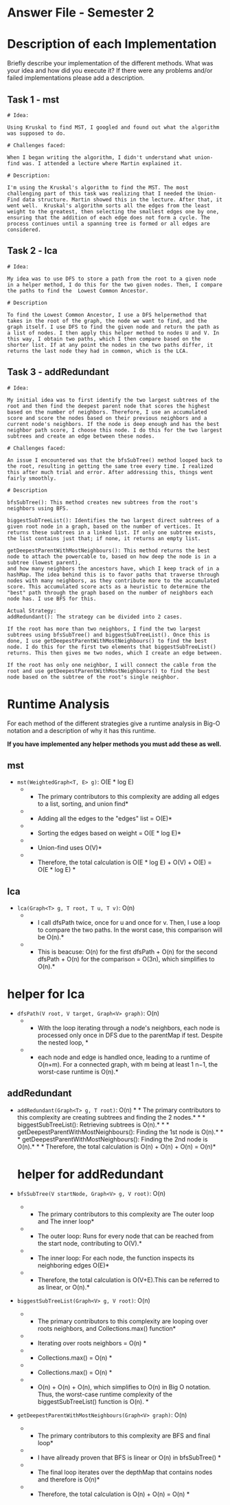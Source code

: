 # Answer File - Semester 2
# Description of each Implementation
Briefly describe your implementation of the different methods. What was your idea and how did you execute it? If there were any problems and/or failed implementations please add a description.

## Task 1 - mst

    # Idea:

    Using Kruskal to find MST, I googled and found out what the algorithm was supposed to do.

    # Challenges faced: 

    When I began writing the algorithm, I didn't understand what union-find was. I attended a lecture where Martin explained it.

    # Description:

    I'm using the Kruskal's algorithm to find the MST. The most challenging part of this task was realizing that I needed the Union-Find data structure. Martin showed this in the lecture. After that, it went well.  Kruskal's algorithm sorts all the edges from the least weight to the greatest, then selecting the smallest edges one by one, ensuring that the addition of each edge does not form a cycle. The process continues until a spanning tree is formed or all edges are considered.

## Task 2 - lca

    # Idea: 

    My idea was to use DFS to store a path from the root to a given node in a helper method, I do this for the two given nodes. Then, I compare the paths to find the  Lowest Common Ancestor.

    # Description

    To find the Lowest Common Ancestor, I use a DFS helpermethod that takes in the root of the graph, the node we want to find, and the graph itself. I use DFS to find the given node and return the path as a list of nodes. I then apply this helper method to nodes U and V. In this way, I obtain two paths, which I then compare based on the shorter list. If at any point the nodes in the two paths differ, it returns the last node they had in common, which is the LCA.

## Task 3 - addRedundant   

    # Idea:

    My initial idea was to first identify the two largest subtrees of the root and then find the deepest parent node that scores the highest based on the number of neighbors. Therefore, I use an accumulated score and score the nodes based on their previous neighbors and a current node's neighbors. If the node is deep enough and has the best neighbor path score, I choose this node. I do this for the two largest subtrees and create an edge between these nodes.

    # Challenges faced: 

    An issue I encountered was that the bfsSubTree() method looped back to the root, resulting in getting the same tree every time. I realized this after much trial and error. After addressing this, things went fairly smoothly.

    # Description

    bfsSubTree(): This method creates new subtrees from the root's neighbors using BFS.

    biggestSubTreeList(): Identifies the two largest direct subtrees of a given root node in a graph, based on the number of vertices. It returns these subtrees in a linked list. If only one subtree exists, the list contains just that; if none, it returns an empty list.

    getDeepestParentWithMostNeighbours(): This method returns the best node to attach the powercable to, based on how deep the node is in a subtree (lowest parent), 
    and how many neighbors the ancestors have, which I keep track of in a hashMap. The idea behind this is to favor paths that traverse through nodes with many neighbors, as they contribute more to the accumulated score. This accumulated score acts as a heuristic to determine the "best" path through the graph based on the number of neighbors each node has. I use BFS for this.

    Actual Strategy:
    addRedundant(): The strategy can be divided into 2 cases.
    
    If the root has more than two neighbors, I find the two largest subtrees using bfsSubTree() and biggestSubTreeList(). Once this is done, I use getDeepestParentWithMostNeighbours() to find the best node. I do this for the first two elements that biggestSubTreeList() returns. This then gives me two nodes, which I create an edge between.

    If the root has only one neighbor, I will connect the cable from the root and use getDeepestParentWithMostNeighbours() to find the best node based on the subtree of the root's single neighbor.



# Runtime Analysis
For each method of the different strategies give a runtime analysis in Big-O notation and a description of why it has this runtime.

**If you have implemented any helper methods you must add these as well.**

## mst
* ``mst(WeightedGraph<T, E> g)``: O(E * log E) 
    * * The primary contributors to this complexity are adding all edges to a list, sorting, and union find*
    * * Adding all the edges to the "edges" list = O(E)*
    * * Sorting the edges based on weight = O(E * log E)*
    * * Union-find uses O(V)*
    * * Therefore, the total calculation is O(E * log E) + O(V) + O(E) = O(E * log E) *


## lca
* ``lca(Graph<T> g, T root, T u, T v)``: O(n)
    * * I call dfsPath twice, once for u and once for v. Then, I use a loop to compare the two paths. In the worst case, this comparison will be O(n).* 
    * * This is beacuse: O(n) for the first dfsPath + O(n) for the second dfsPath + O(n) for the comparison = O(3n), which simplifies to O(n).*

# helper for lca
* ``dfsPath(V root, V target, Graph<V> graph)``: O(n)
    * * With the loop iterating through a node's neighbors, each node is processed only once in DFS due to the parentMap if test. Despite the nested loop, *
    * * each node and edge is handled once, leading to a runtime of O(n+m). For a connected graph, with m being at least 1 n−1, the worst-case runtime is O(n).*


## addRedundant
* ``addRedundant(Graph<T> g, T root)``: O(n)
       * * The primary contributors to this complexity are creating subtrees and finding the 2 nodes.*
       * * biggestSubTreeList(): Retrieving subtrees is O(n).*
       * * getDeepestParentWithMostNeighbours(): Finding the 1st node is O(n).*
       * * getDeepestParentWithMostNeighbours(): Finding the 2nd node is O(n).*
       * * Therefore, the total calculation is O(n) + O(n) + O(n) = O(n)*

    # helper for addRedundant
* ``bfsSubTree(V startNode, Graph<V> g, V root)``: O(n)
    * * The primary contributors to this complexity are The outer loop and The inner loop*
    * * The outer loop: Runs for every node that can be reached from the start node, contributing to O(V).*
    * * The inner loop: For each node, the function inspects its neighboring edges O(E)*
    * * Therefore, the total calculation is O(V+E).This can be referred to as linear, or O(n).*

* ``biggestSubTreeList(Graph<V> g, V root)``: O(n)
    * * The primary contributors to this complexity are looping over roots neighbors, and Collections.max() function*
    * * Iterating over roots neighbors = O(n) *
    * * Collections.max() = O(n) * 
    * * Collections.max() = O(n) * 
    * * O(n) + O(n) + O(n), which simplifies to O(n) in Big O notation. Thus, the worst-case runtime complexity of the biggestSubTreeList() function is O(n). *

* ``getDeepestParentWithMostNeighbours(Graph<V> graph)``: O(n)
    *  * The primary contributors to this complexity are BFS and final loop*
    *  * I have allready proven that BFS is linear or O(n) in bfsSubTree() *
    *  * The final loop iterates over the depthMap that contains nodes and therefore is O(n)*
    *  * Therefore, the total calculation is O(n) + O(n) = O(n) *


